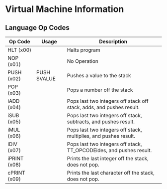 # Virtual Machine Information

## Language Op Codes

| Op Code             | Usage          | Description
| --------------------| ---------------| ------------
| HLT (x00)           |                | Halts program
| NOP (x01)           |                | No Operation
| PUSH (x02)          | PUSH $VALUE    | Pushes a value to the stack
| POP (x03)           |                | Pops a number off the stack
| iADD (x04)          |                | Pops last two integers off stack off stack, adds, and pushes result.
| iSUB (x05)          |                | Pops last two integers off stack, subtracts, and pushes result.
| iMUL (x06)          |                | Pops last two integers off stack, multiplies, and pushes result.
| iDIV (x07)          |                | Pops last two integers off stack, TT_OPCODEides, and pushes result.
| iPRINT (x08)        |                | Prints the last integer off the stack, does not pop.
| cPRINT (x09)        |                | Prints the last character off the stack, does not pop.
